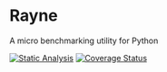 # Rayne

A micro benchmarking utility for Python

[![Static Analysis](https://github.com/brobeson/Rayne/actions/workflows/code_quality.yaml/badge.svg)](https://github.com/brobeson/Rayne/actions/workflows/code_quality.yaml)
[![Coverage Status](https://coveralls.io/repos/github/brobeson/Rayne/badge.svg?branch=main)](https://coveralls.io/github/brobeson/Rayne?branch=main)
